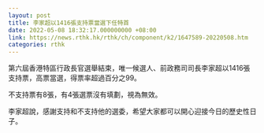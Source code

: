 ```yaml
---
layout: post
title: 李家超以1416張支持票當選下任特首
date: 2022-05-08 18:32:17.000000000 +08:00
link: https://news.rthk.hk/rthk/ch/component/k2/1647589-20220508.htm
categories: rthk
---
```


第六屆香港特區行政長官選舉結束，唯一候選人、前政務司司長李家超以1416張支持票，高票當選，得票率超過百分之99。

不支持票有8張，有4張選票沒有填劃，視為無效。

李家超說，感謝支持和不支持他的選委，希望大家都可以開心迎接今日的歷史性日子。
